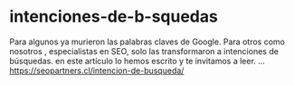 # intenciones-de-b-squedas
Para algunos ya murieron las palabras claves de Google. Para otros como nosotros , especialistas en SEO, solo las transformaron a  intenciones de búsquedas. en este artículo lo hemos escrito y te invitamos a leer. ...  https://seopartners.cl/intencion-de-busqueda/
